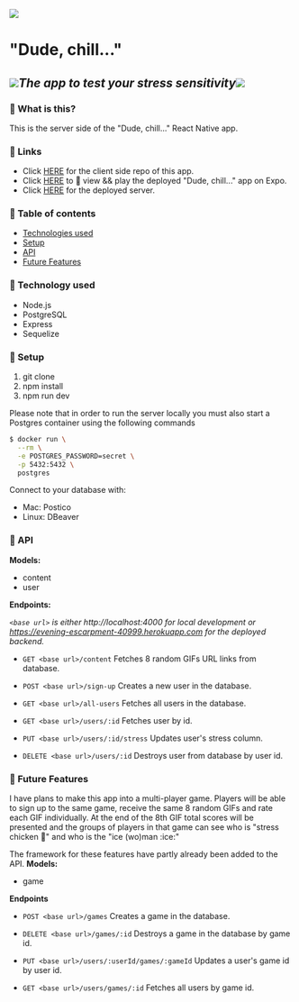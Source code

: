 ![](https://emojis.slackmojis.com/emojis/images/1542340471/4979/thinking.gif?1542340471) 
# **"Dude, chill..."**

## ![](https://emojis.slackmojis.com/emojis/images/1450319446/49/fireball.gif?1450319446)*The app to test your stress sensitivity*![](https://emojis.slackmojis.com/emojis/images/1450319446/49/fireball.gif?1450319446)

### :pushpin: What is this?
This is the server side of the "Dude, chill..." React Native app.

### :pushpin: Links
* Click [HERE](https://github.com/JetskevdWouden/dude_chill_native) for the client side repo of this app.
* Click [HERE](https://expo.io/@jetskevdwouden/dude_chill_) to :eyes: view && play the deployed "Dude, chill..." app on Expo.
* Click [HERE](https://evening-escarpment-40999.herokuapp.com) for the deployed server.

### :pushpin: Table of contents
* [Technologies used](#technologies-used)
* [Setup](#setup)
* [API](#api)
* [Future Features](#future-features)

### :pushpin: Technology used
* Node.js
* PostgreSQL
* Express
* Sequelize

### :pushpin: Setup

1. git clone
2. npm install
3. npm run dev

Please note that in order to run the server locally you must also start a Postgres container
using the following commands
```bash
$ docker run \
  --rm \
  -e POSTGRES_PASSWORD=secret \
  -p 5432:5432 \
  postgres
```
Connect to your database with:
* Mac: Postico
* Linux: DBeaver

### :pushpin: API
**Models:**

* content
* user

**Endpoints:**

*`<base url>` is either http://localhost:4000 for local development or https://evening-escarpment-40999.herokuapp.com for the deployed backend.*

* `GET <base url>/content`
Fetches 8 random GIFs URL links from database.

* `POST <base url>/sign-up` 
Creates a new user in the database.

* `GET <base url>/all-users`
Fetches all users in the database.

* `GET <base url>/users/:id`
Fetches user by id.

* `PUT <base url>/users/:id/stress`
Updates user's stress column.

* `DELETE <base url>/users/:id`
Destroys user from database by user id.

### :pushpin: Future Features
I have plans to make this app into a multi-player game. Players will be able to sign up to the same game, receive the same 8 random GIFs and rate each GIF individually. At the end of the 8th GIF total scores will be presented and the groups of players in that game can see who is "stress chicken :chicken:" and who is the "ice (wo)man :ice:"

The framework for these features have partly already been added to the API.
**Models:**

* game

**Endpoints**

* `POST <base url>/games`
Creates a game in the database.

* `DELETE <base url>/games/:id`
Destroys a game in the database by game id.

* `PUT <base url>/users/:userId/games/:gameId`
Updates a user's game id by user id.

* `GET <base url>/users/games/:id`
Fetches all users by game id.





